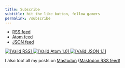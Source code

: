 ```yaml
---
title: Subscribe
subtitle: hit the like button, fellow gamers
permalink: /subscribe
---
```


- [RSS feed](/feed.xml)
- [Atom feed](/atom.xml)
- [JSON feed](/feed.json)

<a href="https://validator.w3.org/check.cgi?url=https%3A//laker.tech/feed.xml">
	<img class="nb" src="/cdn/image/buttons/valid-rss.png" alt="[Valid RSS]" title="Validate my RSS feed" />
</a>

<a href="https://validator.w3.org/check.cgi?url=https%3A//laker.tech/atom.xml">
	<img class="nb" src="cdn/image/buttons/valid-atom.png" alt="[Valid Atom 1.0]" title="Validate my Atom 1.0 feed" />
</a>

<a href="https://validator.jsonfeed.org/?url=https://laker.tech/feed.json">
	<img class="nb" src="cdn/image/buttons/valid-json.png" alt="[Valid JSON 1.1]" title="Validate my JSON 1.1 feed" />
</a>

I also toot all my posts on [Mastodon](/@la) ([Mastodon RSS feed](https://social.lol/@la.rss))